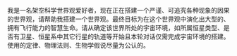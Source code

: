 我是一名架空科学世界观爱好者，现在正在搭建一个严谨、可追究各种现象的因果的世界观，请帮助我搭建一个世界观。最终目标为在这个世界观中演化出大型的、拥有飞行能力的智慧生命。请从确定该世界所处的宇宙环境，如所属恒星类型、是否有卫星、恒星系中其它行星的轨道等开始且本轮对话仅需完成宇宙环境的搭建。使用的定律、物理法则、生物学假说尽量为公认的。